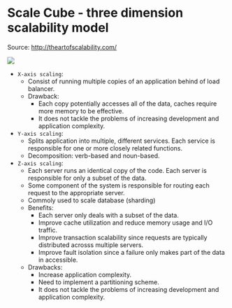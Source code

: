 # Scale Cube - three dimension scalability model

Source: http://theartofscalability.com/

![](https://microservices.io/i/DecomposingApplications.021.jpg)

- `X-axis scaling`:
  - Consist of running multiple copies of an application behind of load balancer.
  - Drawback:
    - Each copy potentially accesses all of the data, caches require more memory to be effective.
    - It does not tackle the problems of increasing development and application complexity.
- `Y-axis scaling`:
  - Splits application into multiple, different services. Each service is responsible for one or more closely related functions.
  - Decomposition: verb-based and noun-based.
- `Z-axis scaling`:
  - Each server runs an identical copy of the code. Each server is responsible for only a subset of the data.
  - Some component of the system is responsible for routing each request to the appropriate server.
  - Commoly used to scale database (sharding)
  - Benefits:
    - Each server only deals with a subset of the data.
    - Improve cache utilization and reduce memory usage and I/O traffic.
    - Improve transaction scalability since requests are typically distributed acrosss multiple servers.
    - Improve fault isolation since a failure only makes part of the data in accessible.
  - Drawbacks:
    - Increase application complexity.
    - Need to implement a partitioning scheme.
    - It does not tackle the problems of increasing development and application complexity.
